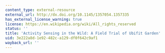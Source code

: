 ```yaml
---
content_type: external-resource
external_url: http://dx.doi.org/10.1145/1357054.1357335
has_external_license_warning: true
license: https://en.wikipedia.org/wiki/All_rights_reserved
status: ''
title: 'Activity Sensing in the Wild: A Field Trial of Ubifit Garden'
uid: 3e222a8d-1e92-482c-a129-df0f642c9af1
wayback_url: ''
---
```

